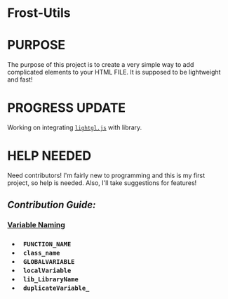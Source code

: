 # Frost-Utils

<h1><bold> PURPOSE </nold></h1>
The purpose of this project is to create a very simple way to add complicated elements to your HTML FILE. It is supposed to be lightweight and fast!

<h1><bold> PROGRESS UPDATE </bold></h1>
Working on integrating <code><a href="https://github.com/evanw/lightgl.js">lightgl.js</a></code> with library. 

<h1><bold> HELP NEEDED </bold></h1>
Need contributors! I'm fairly new to programming and this is my first project, so help is needed. Also, I'll take suggestions for features!

<h2><i> Contribution Guide: </i></h2>
<h3><u> Variable Naming </u><h3>
<ul>
<li><code> FUNCTION_NAME </code></li>
<li><code> class_name </code></li>
<li><code> GLOBALVARIABLE </code></li>
<li><code> localVariable </code></li>
<li><code> lib_LibraryName </code></li>
<li><code> duplicateVariable_ </code></li>
</ul>

